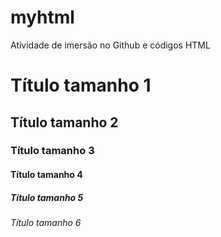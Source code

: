 # myhtml
Atividade de imersão no Github e códigos HTML


# Título tamanho 1
## Título tamanho 2
### Título tamanho 3
#### Título tamanho 4
##### Título tamanho 5
###### Título tamanho 6
